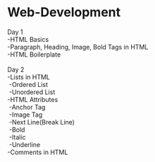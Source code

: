 # Web-Development<br>
Day 1 <br>
-HTML Basics <br>
-Paragraph, Heading, Image, Bold Tags in HTML <br>
-HTML Boilerplate <br><br>
Day 2 <br>
-Lists in HTML <br>
  &nbsp;-Ordered List <br>
  &nbsp;-Unordered List<br>
-HTML Attributes<br>
  &nbsp;-Anchor Tag<br>
  &nbsp;-Image Tag<br>
  &nbsp;-Next Line(Break Line)<br>
  &nbsp;-Bold<br>
  &nbsp;-Italic<br>
  &nbsp;-Underline<br>
-Comments in HTML<br>

